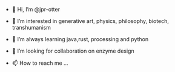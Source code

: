 - 👋 Hi, I’m @jpr-otter

- 👀 I’m interested in generative art, physics, philosophy, biotech, transhumanism
- 🌱 I’m always learning java,rust, processing and python
- 💞️ I’m looking for collaboration on enzyme design
- 📫 How to reach me ...

<!---
jpr-otter/jpr-otter is a ✨ special ✨ repository because its `README.md` (this file) appears on your GitHub profile.
You can click the Preview link to take a look at your changes.
--->
